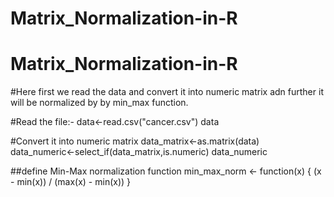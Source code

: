 # Matrix_Normalization-in-R

# Matrix_Normalization-in-R

#Here first we read the data and convert it into numeric matrix adn further it will be normalized by by min_max function.

#Read the file:-
data<-read.csv("cancer.csv")
data


#Convert it into numeric matrix
data_matrix<-as.matrix(data)
data_numeric<-select_if(data_matrix,is.numeric)
data_numeric


##define Min-Max normalization function
min_max_norm <- function(x) {
  (x - min(x)) / (max(x) - min(x))
}
